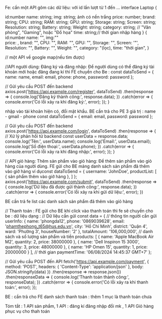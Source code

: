 Fe: cần một API gôm các dữ liệu:
với id lần lượt từ 1 đến ...
interface Laptop {

id:number
name: string;
img: string; ảnh có nền trắng
price: number;
brand: string;
CPU: string;
RAM: string;
GPU: string;
Storage: string;
Screen: string;
Resolution: string;
Battery: string;
Weight: string;
category: string; // "Văn phòng", "Gaming", hoặc "Đồ họa"
time: string;// thời gian nhập hàng
}
{
id:number
name: "",
img:""  
price: ,
brand: "",
CPU: "",
RAM: "",
GPU: "",
Storage: "",
Screen: '"',
Resolution: "",
Battery: "",
Weight: "",
category: "(lọc),
time: "thời gian",
}

// một API về google map(nếu tìm được)

//API người dùng:
Đăng ký và đăng nhập: Để người dùng có thể đăng ký tài khoản mới hoặc đăng
đang kí thì FE chuyền cho Be :
const dataToSend = {
name: name,
email: email,
phone: phone,
password: password
};

// Gửi yêu cầu POST đến backend
axios.post('https://api.example.com/register', dataToSend)
.then(response => {
console.log('Đăng ký thành công:', response.data);
})
.catch(error => {
console.error('Có lỗi xảy ra khi đăng ký:', error);
});
}

nhập vào tài khoản hiện có, đổi mật khẩu.
BE cần trả cho PE 3 giá trị : name - gmail - phone
const dataToSend = {
email: email,
password: password
};

// Gửi yêu cầu POST đến backend
axios.post('https://api.example.com/login', dataToSend)
.then(response => {
// Xử lý phản hồi từ backend
const userData = response.data;
console.log('Tên:', userData.name);
console.log('Email:', userData.email);
console.log('Số điện thoại:', userData.phone);
})
.catch(error => {
console.error('Có lỗi xảy ra khi đăng nhập:', error);
});
}

// API giỏ hàng:
Thêm sản phẩm vào giỏ hàng: Để thêm sản phẩm vào giỏ hàng của người dùng.
FE gửi cho BE mảng danh sách sản phẩm đã thêm vào giở hàng
ví dụconst dataToSend = {
username: 'JohnDoe',
productList: [
{ sản phẩm thêm vào giở hàng },
]
};
axios.post('https://api.example.com/submit', dataToSend)
.then(response => {
console.log('Dữ liệu đã được gửi thành công:', response.data);
})
.catch(error => {
console.error('Có lỗi xảy ra khi gửi dữ liệu:', error);
})

BE cần trả fe list các danh sách sản phẩm đã thêm vào giỏ hàng

//
Thanh toán :
FE gửi cho BE
khi click vào thanh toán thì fe sẽ chuyền cho be : dữ liệu dạng :
// Dữ liệu cần gửi
const data = {
// thông tin người cần gửi
userInfo: {
name: 'phongda12',
phone: '0869039628',
email: 'phamthephong_t65@hus.edu.vn',
city: 'Hồ Chí Minh',
district: 'Quận 4',
ward: 'Phường 3',
houseNumber: '2'
},
totalAmount: '106,000,000',
// danh sách và số lượng sản phẩm và tiền
products: [
{
name: 'Apple MacBook Air M2',
quantity: 2,
price: 38000000
},
{
name: 'Dell Inspiron 15 3000',
quantity: 3,
price: 48000000
},
{
name: 'HP Omen 15',
quantity: 1,
price: 20000000
}
],
// thời gian
paymentTime: '06/08/2024 14:45:37 GMT+7'
};

// Gửi yêu cầu POST đến API
fetch('https://api.example.com/payment', {
method: 'POST',
headers: {
'Content-Type': 'application/json'
},
body: JSON.stringify(data)
})
.then(response => response.json())
.then(responseData => {
console.log('Thanh toán thành công:', responseData);
})
.catch(error => {
console.error('Có lỗi xảy ra khi thanh toán:', error);
});

BE : cần trả cho FE danh sách thanh toán : thêm 1 mục là thanh toán chưa

Tóm tắt : 1 API sản phẩm, 1 API : đăng kí đăng nhập đổi mk , 1 API Giỏ hàng phục vụ cho thah toán
